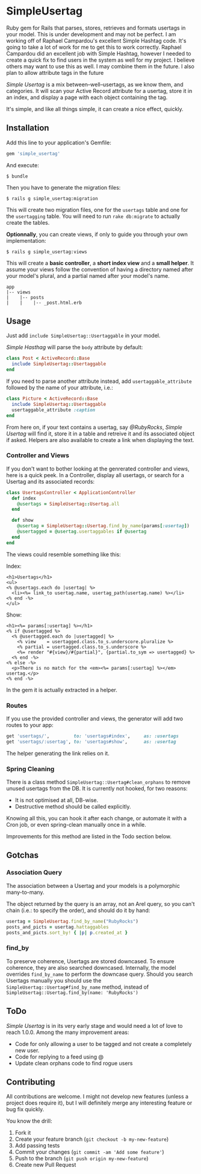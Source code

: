 # SimpleUsertag

Ruby gem for Rails that parses, stores, retrieves and formats usertags in your model. This is under development and may not be perfect. I am working off of Raphael Campardou's excellent Simple Hashtag code. It's going to take a lot of work for me to get this to work correctly. Raphael Campardou did an excellent job with Simple Hashtag, however I needed to create a quick fix to find users in the system as well for my project. I believe others may want to use this as well. I may combine them in the future. I also plan to allow attribute tags in the future

_Simple Usertag_ is a mix between–well–usertags, as we know them, and categories.
It will scan your Active Record attribute for a usertag, store it in an index, and display a page with each object containing the tag.

It's simple, and like all things simple, it can create a nice effect, quickly.

## Installation

Add this line to your application's Gemfile:
```ruby
gem 'simple_usertag'
```

And execute:
```shell
$ bundle
```

Then you have to generate the migration files:
```shell
$ rails g simple_usertag:migration
```

This will create two migration files, one for the `usertags` table and one for the `usertagging` table.
You will need to run `rake db:migrate` to actually create the tables.

__Optionnally__, you can create views,
if only to guide you through your own implementation:
```shell
$ rails g simple_usertag:views
```

This will create a __basic controller__, a __short index view__ and a __small helper__.
It assume your views follow the convention of having a directory named after your model's plural, and a partial named after your model's name.
```
app
|-- views
|    |-- posts
|    |    |-- _post.html.erb
```


## Usage

Just add `include SimpleUsertag::Usertaggable` in your model.

_Simple Hasthag_ will parse the `body` attribute by default:

```ruby
class Post < ActiveRecord::Base
  include SimpleUsertag::Usertaggable
end
```


If you need to parse another attribute instead,
add `usertaggable_attribute` followed by the name of your attribute, i.e.:
```ruby
class Picture < ActiveRecord::Base
  include SimpleUsertag::Usertaggable
  usertaggable_attribute :caption
end
```

From here on, if your text contains a usertag, say _@RubyRocks_,
_Simple Usertag_ will find it, store it in a table and retreive it and its associated object if asked.
Helpers are also available to create a link when displaying the text.

### Controller and Views
If you don't want to bother looking at the genrerated controller and views, here is a quick peek.
In a Controller, display all usertags, or search for a Usertag and its associated records:
```ruby
class UsertagsController < ApplicationController
  def index
    @usertags = SimpleUsertag::Usertag.all
  end

  def show
    @usertag = SimpleUsertag::Usertag.find_by_name(params[:usertag])
    @usertagged = @usertag.usertaggables if @usertag
  end
end
```

The views could resemble something like this:

Index:
```erb
<h1>Usertags</h1>
<ul>
<% @usertags.each do |usertag| %>
  <li><%= link_to usertag.name, usertag_path(usertag.name) %></li>
<% end -%>
</ul>
```

Show:
```erb
<h1><%= params[:usertag] %></h1>
<% if @usertagged %>
  <% @usertagged.each do |usertagged| %>
    <% view    = usertagged.class.to_s.underscore.pluralize %>
    <% partial = usertagged.class.to_s.underscore %>
    <%= render "#{view}/#{partial}", {partial.to_sym => usertagged} %>
  <% end -%>
<% else -%>
  <p>There is no match for the <em><%= params[:usertag] %></em> usertag.</p>
<% end -%>
```
In the gem it is actually extracted in a helper.


### Routes

If you use the provided controller and views, the generator will add two routes to your app:
```ruby
get 'usertags/',         to: 'usertags#index',     as: :usertags
get 'usertags/:usertag', to: 'usertags#show',      as: :usertag
```

The helper generating the link relies on it.



### Spring Cleaning
There is a class method `SimpleUsertag::Usertag#clean_orphans` to remove unused usertags from the DB.
It is currently not hooked, for two reasons:
- It is not optimised at all, DB-wise.
- Destructive method should be called explicitly.

Knowing all this, you can hook it after each change, or automate it with a Cron job, or even spring-clean manually once in a while.

Improvements for this method are listed in the Todo section below.


## Gotchas
### Association Query
The association between a Usertag and your models is a polymorphic many-to-many.

The object returned by the query is an array, not an Arel query, so you can't chain (i.e.: to specify the order), and should do it by hand:

```ruby
usertag = SimpleUsertag.find_by_name("RubyRocks")
posts_and_picts = usertag.hattaggables
posts_and_picts.sort_by! { |p| p.created_at }
```

### find_by

To preserve coherence, Usertags are stored downcased.
To ensure coherence, they are also searched downcased.
Internally, the model overrides `find_by_name` to perform the downcase query.
Should you search Usertags manually you should use the `SimpleUsertag::Usertag#find_by_name` method, instead of `SimpleUsertag::Usertag.find_by(name: 'RubyRocks')`


## ToDo

_Simple Usertag_ is in its very early stage and would need a lot of love to reach 1.0.0.
Among the many improvement areas:

- Code for only allowing a user to be tagged and not create a completely new user.
- Code for replying to a feed using @
- Update clean orphans code to find rogue users

## Contributing

All contributions are welcome.
I might not develop new features (unless a project does require it),
but I will definitely merge any interesting feature or bug fix quickly.

You know the drill:

1. Fork it
2. Create your feature branch (`git checkout -b my-new-feature`)
3. Add passing tests
4. Commit your changes (`git commit -am 'Add some feature'`)
5. Push to the branch (`git push origin my-new-feature`)
6. Create new Pull Request
